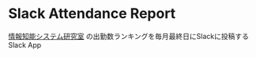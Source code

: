 # Slack Attendance Report

[情報知能システム研究室][CIS] の出勤数ランキングを毎月最終日にSlackに投稿するSlack App

[CIS]: https://vega.is.kit.ac.jp/

